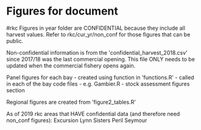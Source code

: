 # Figures for document 

#rkc
Figures in year folder are CONFIDENTIAL because they include all harvest values. Refer to rkc/cur_yr/non_conf for those figures that can be public.

Non-confidential information is from the 'confidential_harvest_2018.csv' since 2017/18 was the last commercial opening.  This file ONLY needs to be updated when the commercial fishery opens again.

Panel figures for each bay - created using function in 'functions.R' - called in each of the bay code files - e.g. Gambier.R - stock assessment figures section

Regional figures are created from 'figure2_tables.R' 

As of 2019 rkc areas that HAVE confidential data (and therefore need non_conf figures):
Excursion
Lynn Sisters
Peril 
Seymour

